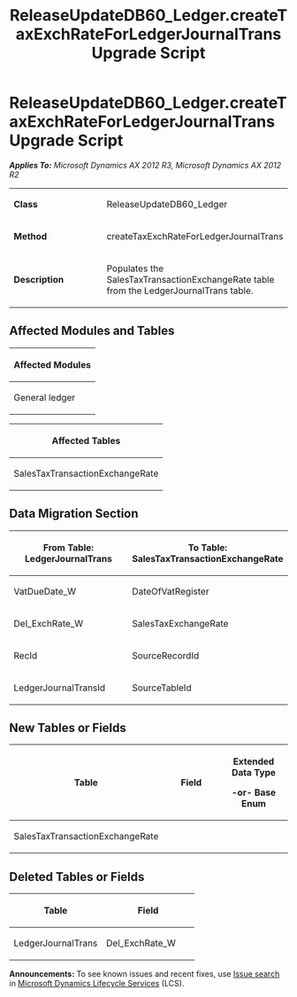 ﻿---
title: ReleaseUpdateDB60_Ledger.createTaxExchRateForLedgerJournalTrans Upgrade Script
TOCTitle: ReleaseUpdateDB60_Ledger.createTaxExchRateForLedgerJournalTrans Upgrade Script
ms:assetid: 295a56cb-9b52-6012-b34f-549d37fb00c2
ms:mtpsurl: https://msdn.microsoft.com/en-us/library/JJ735893(v=AX.60)
ms:contentKeyID: 49707310
ms.date: 05/18/2015
mtps_version: v=AX.60
---

# ReleaseUpdateDB60\_Ledger.createTaxExchRateForLedgerJournalTrans Upgrade Script 


_**Applies To:** Microsoft Dynamics AX 2012 R3, Microsoft Dynamics AX 2012 R2_

<table>
<colgroup>
<col style="width: 50%" />
<col style="width: 50%" />
</colgroup>
<tbody>
<tr class="odd">
<td><p><strong>Class</strong></p></td>
<td><p>ReleaseUpdateDB60_Ledger</p></td>
</tr>
<tr class="even">
<td><p><strong>Method</strong></p></td>
<td><p>createTaxExchRateForLedgerJournalTrans</p></td>
</tr>
<tr class="odd">
<td><p><strong>Description</strong></p></td>
<td><p>Populates the SalesTaxTransactionExchangeRate table from the LedgerJournalTrans table.</p></td>
</tr>
</tbody>
</table>


## Affected Modules and Tables

<table>
<colgroup>
<col style="width: 100%" />
</colgroup>
<thead>
<tr class="header">
<th><p>Affected Modules</p></th>
</tr>
</thead>
<tbody>
<tr class="odd">
<td><p>General ledger</p></td>
</tr>
</tbody>
</table>


<table>
<colgroup>
<col style="width: 100%" />
</colgroup>
<thead>
<tr class="header">
<th><p>Affected Tables</p></th>
</tr>
</thead>
<tbody>
<tr class="odd">
<td><p>SalesTaxTransactionExchangeRate</p></td>
</tr>
</tbody>
</table>


## Data Migration Section

<table>
<colgroup>
<col style="width: 50%" />
<col style="width: 50%" />
</colgroup>
<thead>
<tr class="header">
<th><p>From Table: LedgerJournalTrans</p></th>
<th><p>To Table: SalesTaxTransactionExchangeRate</p></th>
</tr>
</thead>
<tbody>
<tr class="odd">
<td><p>VatDueDate_W</p></td>
<td><p>DateOfVatRegister</p></td>
</tr>
<tr class="even">
<td><p>Del_ExchRate_W</p></td>
<td><p>SalesTaxExchangeRate</p></td>
</tr>
<tr class="odd">
<td><p>RecId</p></td>
<td><p>SourceRecordId</p></td>
</tr>
<tr class="even">
<td><p>LedgerJournalTransId</p></td>
<td><p>SourceTableId</p></td>
</tr>
</tbody>
</table>


## New Tables or Fields

<table>
<colgroup>
<col style="width: 33%" />
<col style="width: 33%" />
<col style="width: 33%" />
</colgroup>
<thead>
<tr class="header">
<th><p>Table</p></th>
<th><p>Field</p></th>
<th><p>Extended Data Type</p>
<p>-or- Base Enum</p></th>
</tr>
</thead>
<tbody>
<tr class="odd">
<td><p>SalesTaxTransactionExchangeRate</p></td>
<td><p></p></td>
<td><p></p></td>
</tr>
</tbody>
</table>


## Deleted Tables or Fields

<table>
<colgroup>
<col style="width: 50%" />
<col style="width: 50%" />
</colgroup>
<thead>
<tr class="header">
<th><p>Table</p></th>
<th><p>Field</p></th>
</tr>
</thead>
<tbody>
<tr class="odd">
<td><p>LedgerJournalTrans</p></td>
<td><p>Del_ExchRate_W</p></td>
</tr>
</tbody>
</table>

  
**Announcements:** To see known issues and recent fixes, use [Issue search](http://go.microsoft.com/fwlink/?linkid=389258) in [Microsoft Dynamics Lifecycle Services](http://go.microsoft.com/fwlink/?linkid=306505) (LCS).

